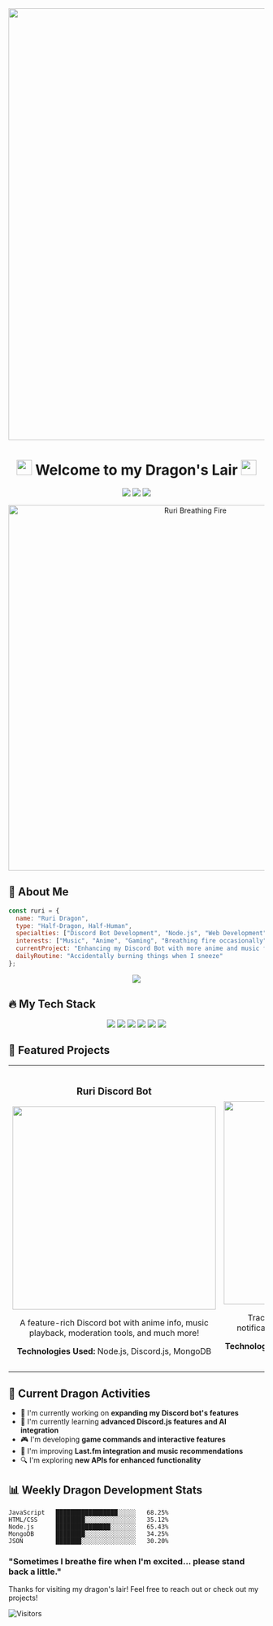 <!-- Ruri Dragon Theme GitHub Profile -->
<div align="center">
  <img src="https://a.storyblok.com/f/178900/1920x1080/44163ed67d/ruridragon-volume-3-manga-trailer.jpg/m/1200x0/filters:quality(95)format(webp)" width="850px" />
  
  # <img src="https://i.imgur.com/p0RCnwT.gif" width="30px"> Welcome to my Dragon's Lair <img src="https://i.imgur.com/p0RCnwT.gif" width="30px">
  
  <p>
    <a href="https://discord.gg/ruribot"><img src="https://img.shields.io/badge/Discord-7289DA?style=for-the-badge&logo=discord&logoColor=white" /></a>
    <a href="https://twitter.com/ruridragon"><img src="https://img.shields.io/badge/Twitter-1DA1F2?style=for-the-badge&logo=twitter&logoColor=white" /></a>
    <a href="https://github.com/ruri-bot"><img src="https://img.shields.io/badge/GitHub-100000?style=for-the-badge&logo=github&logoColor=white" /></a>
  </p>
  
  <img src="/rurawr.gif" alt="Ruri Breathing Fire" width="720px" />
</div>

## 🐉 About Me

```javascript
const ruri = {
  name: "Ruri Dragon",
  type: "Half-Dragon, Half-Human",
  specialties: ["Discord Bot Development", "Node.js", "Web Development", "Anime APIs"],
  interests: ["Music", "Anime", "Gaming", "Breathing fire occasionally"],
  currentProject: "Enhancing my Discord Bot with more anime and music features",
  dailyRoutine: "Accidentally burning things when I sneeze"
};
```

<div align="center">
  <img src="https://github-readme-stats.vercel.app/api?username=yourusername&show_icons=true&theme=tokyonight&hide_border=true" />
</div>

## 🔥 My Tech Stack

<div align="center">
  <img src="https://img.shields.io/badge/JavaScript-F7DF1E?style=for-the-badge&logo=javascript&logoColor=black" />
  <img src="https://img.shields.io/badge/Node.js-43853D?style=for-the-badge&logo=node.js&logoColor=white" />
  <img src="https://img.shields.io/badge/Discord.js-5865F2?style=for-the-badge&logo=discord&logoColor=white" />
  <img src="https://img.shields.io/badge/HTML5-E34F26?style=for-the-badge&logo=html5&logoColor=white" />
  <img src="https://img.shields.io/badge/CSS3-1572B6?style=for-the-badge&logo=css3&logoColor=white" />
  <img src="https://img.shields.io/badge/MongoDB-4EA94B?style=for-the-badge&logo=mongodb&logoColor=white" />
</div>

## 🌟 Featured Projects

<table>
  <tr>
    <td width="50%">
      <h3 align="center">Ruri Discord Bot</h3>
      <div align="center">
        <a href="https://github.com/trixiacute/ruri-botbeta"><img src="https://i.imgur.com/WxNkK7J.png" width="400px" /></a>
        <p>A feature-rich Discord bot with anime info, music playback, moderation tools, and much more!</p>
        <p><strong>Technologies Used:</strong> Node.js, Discord.js, MongoDB</p>
      </div>
    </td>
    <td width="50%">
      <h3 align="center">Anime Tracker</h3>
      <div align="center">
        <a href="https://github.com/trixiacute/anime-tracker"><img src="https://i.imgur.com/ZKBnDmV.png" width="400px" /></a>
        <p>Track your favorite anime shows and get notifications when new episodes are released.</p>
        <p><strong>Technologies Used:</strong> JavaScript, React, MyAnimeList API</p>
      </div>
    </td>
  </tr>
</table>

## 🔮 Current Dragon Activities

- 🔭 I'm currently working on **expanding my Discord bot's features**
- 🌱 I'm currently learning **advanced Discord.js features and AI integration**
- 🎮 I'm developing **game commands and interactive features**
- 🎵 I'm improving **Last.fm integration and music recommendations**
- 🔍 I'm exploring **new APIs for enhanced functionality**

## 📊 Weekly Dragon Development Stats

```text
JavaScript   █████████████████░░░░░   68.25% 
HTML/CSS     ████████░░░░░░░░░░░░░░   35.12% 
Node.js      ███████████████░░░░░░░   65.43% 
MongoDB      ████████░░░░░░░░░░░░░░   34.25% 
JSON         ███████░░░░░░░░░░░░░░░   30.20% 
```

  ### "Sometimes I breathe fire when I'm excited... please stand back a little."
  
  <p>Thanks for visiting my dragon's lair! Feel free to reach out or check out my projects!</p>
  
  ![Visitors](https://visitor-badge.laobi.icu/badge?page_id=yourusername.yourusername)
</div>

<!-- 
  Image Credits:
  Ruri Dragon is from the manga "Ruri Dragon" by Masaoki Shindo
  Animations are custom made or adapted from the manga
-->

